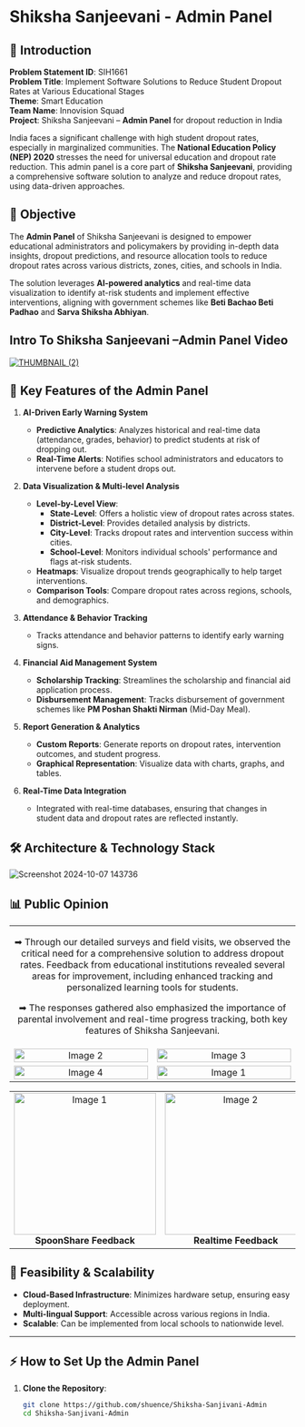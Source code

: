 # **Shiksha Sanjeevani - Admin Panel**

## 📝 **Introduction**

**Problem Statement ID**: SIH1661  
**Problem Title**: Implement Software Solutions to Reduce Student Dropout Rates at Various Educational Stages  
**Theme**: Smart Education  
**Team Name**: Innovision Squad  
**Project**: Shiksha Sanjeevani – **Admin Panel** for dropout reduction in India

India faces a significant challenge with high student dropout rates, especially in marginalized communities. The **National Education Policy (NEP) 2020** stresses the need for universal education and dropout rate reduction. This admin panel is a core part of **Shiksha Sanjeevani**, providing a comprehensive software solution to analyze and reduce dropout rates, using data-driven approaches.

## 🎯 **Objective**

The **Admin Panel** of Shiksha Sanjeevani is designed to empower educational administrators and policymakers by providing in-depth data insights, dropout predictions, and resource allocation tools to reduce dropout rates across various districts, zones, cities, and schools in India.

The solution leverages **AI-powered analytics** and real-time data visualization to identify at-risk students and implement effective interventions, aligning with government schemes like **Beti Bachao Beti Padhao** and **Sarva Shiksha Abhiyan**.

## Intro To Shiksha Sanjeevani –Admin Panel Video

[![THUMBNAIL (2)](https://github.com/user-attachments/assets/bbed8a96-ee90-4717-93c8-f473f712312c)
](https://www.youtube.com/watch?v=cYP71cEpH60)


## 🚀 **Key Features of the Admin Panel**

1. **AI-Driven Early Warning System**  
   - **Predictive Analytics**: Analyzes historical and real-time data (attendance, grades, behavior) to predict students at risk of dropping out.
   - **Real-Time Alerts**: Notifies school administrators and educators to intervene before a student drops out.
  
2. **Data Visualization & Multi-level Analysis**  
   - **Level-by-Level View**: 
     - **State-Level**: Offers a holistic view of dropout rates across states.
     - **District-Level**: Provides detailed analysis by districts.
     - **City-Level**: Tracks dropout rates and intervention success within cities.
     - **School-Level**: Monitors individual schools' performance and flags at-risk students.
   - **Heatmaps**: Visualize dropout trends geographically to help target interventions.
   - **Comparison Tools**: Compare dropout rates across regions, schools, and demographics.

3. **Attendance & Behavior Tracking**  
   - Tracks attendance and behavior patterns to identify early warning signs.

4. **Financial Aid Management System**  
   - **Scholarship Tracking**: Streamlines the scholarship and financial aid application process.
   - **Disbursement Management**: Tracks disbursement of government schemes like **PM Poshan Shakti Nirman** (Mid-Day Meal).

5. **Report Generation & Analytics**  
   - **Custom Reports**: Generate reports on dropout rates, intervention outcomes, and student progress.
   - **Graphical Representation**: Visualize data with charts, graphs, and tables.

6. **Real-Time Data Integration**  
   - Integrated with real-time databases, ensuring that changes in student data and dropout rates are reflected instantly.

## 🛠️ **Architecture & Technology Stack**

![Screenshot 2024-10-07 143736](https://github.com/user-attachments/assets/70ace467-61b4-4875-a57b-82ab71c1b155)

## 📊 Public Opinion

<table style="width: 100%; border-collapse: collapse;">
  <tr>
    <td colspan="2" style="text-align: center;">
      <p>➡ Through our detailed surveys and field visits, we observed the critical need for a comprehensive solution to address dropout rates. Feedback from educational institutions revealed several areas for improvement, including enhanced tracking and personalized learning tools for students.</p>
      <p>➡ The responses gathered also emphasized the importance of parental involvement and real-time progress tracking, both key features of Shiksha Sanjeevani.</p>
    </td>
  </tr>
  <tr>
    <td style="width: 50%; text-align: center;">
      <img src="https://i.ibb.co/GtVwpT6/Screenshot-2024-10-07-200258.png" alt="Image 2" style="width: 100%; height: auto;">
    </td>
    <td style="width: 50%; text-align: center;">
      <img src="https://i.ibb.co/tLBZTsy/Screenshot-2024-10-07-200311.png" alt="Image 3" style="width: 100%; height: auto;">  
    </td>
  </tr>
  <tr>
    <td style="width: 50%; text-align: center;">
      <img src="https://i.ibb.co/28HRXj1/Screenshot-2024-10-07-200317.png" alt="Image 4" style="width: 100%; height: auto;">
    </td>
    <td style="width: 50%; text-align: center;">
      <img src="https://i.ibb.co/LtpmfHM/Screenshot-2024-10-07-200323.png" alt="Image 1" style="width: 100%; height: auto;">
    </td>
  </tr>
</table>

<table>
  <tr>
    <td align="center">
      <a href="https://youtu.be/gYjR6zsZcd0" target="_blank">
        <img src="https://i.ibb.co/dt3FmJq/THUMBNAIL-1.jpg" alt="Image 1" width="250">
      </a>
      <br>
      <b>SpoonShare Feedback</b>
    </td>
    <td align="center">
      <a href="https://photos.app.goo.gl/x91E3NJ3JcX94yoM6" target="_blank">
        <img src="https://i.postimg.cc/Pq2jnqqv/IMG20240502113610.jpg" alt="Image 2" width="250">
      </a>
      <br>
      <b>Realtime Feedback</b>
    </td>
    <td align="center">
      <a href="https://drive.google.com/file/d/1q9LeB-AVDsXh8Wi0wNFbHtjDgMsyDyjC/view?usp=drivesdk" target="_blank">
        <img src="https://i.ibb.co/7nxSWX1/Whats-App-Image-2024-09-30-at-1-39-01-AM.jpg" alt="Image 3" width="250">
      </a>
      <br>
      <b><a href="https://i.ibb.co/7nxSWX1/Whats-App-Image-2024-09-30-at-1-39-01-AM.jpg" target="_blank">Survey Report</a></b>
    </td>
  </tr>
</table>


## 🏅 **Feasibility & Scalability**

- **Cloud-Based Infrastructure**: Minimizes hardware setup, ensuring easy deployment.
- **Multi-lingual Support**: Accessible across various regions in India.
- **Scalable**: Can be implemented from local schools to nationwide level.

---

## ⚡ **How to Set Up the Admin Panel**

1. **Clone the Repository**:
   ```bash
   git clone https://github.com/shuence/Shiksha-Sanjivani-Admin
   cd Shiksha-Sanjivani-Admin
